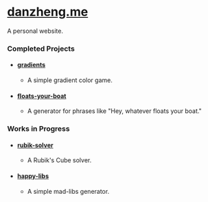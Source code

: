 # [danzheng.me](http://danzheng.me)
A personal website.

### Completed Projects

* #### [gradients](http://danzheng.me/gradients.php)		
  * A simple gradient color game.

* #### [floats-your-boat](http://danzheng.me/floats-your-boat.php)
  * A generator for phrases like "Hey, whatever floats your boat."

### Works in Progress

* #### [rubik-solver](http://danzheng.me/rubik-solver.php)		
  * A Rubik's Cube solver.

* #### [happy-libs](http://danzheng.me/happy-libs.php)		
  * A simple mad-libs generator.
